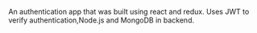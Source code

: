 An authentication app that was built using react and redux. 
Uses JWT to verify authentication,Node.js and MongoDB in backend.
